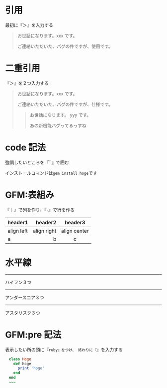 # 引用

最初に『＞』を入力する

> お世話になります。xxx です。
>
> ご連絡いただいた、バグの件ですが、使用です。

# 二重引用

『＞』を２つ入力する

> お世話になります。xxx です。
>
> ご連絡いただいた、バグの件ですが、仕様です。
>
> > お世話になります。 yyy です。
> >
> > あの新機能バグってるっすね

# code 記法

強調したいところを『``』で囲む

インストールコマンドは`gem install hoge`です

# GFM:表組み

『｜』で列を作り、『-』で行を作る

| header1    |     header2 |   header3    |
| :--------- | ----------: | :----------: |
| align left | align right | align center |
| a          |           b |      c       |

# 水平線

---

ハイフン３つ

---

アンダースコア３つ

---

アスタリスク３つ

# GFM:pre 記法

表示したい所の頭に『`ruby』をつけ、
終わりに『`』を入力する

```ruby
　class Hoge
　  def hoge
　    print 'hoge'
　  end
　end
　~~~
```
